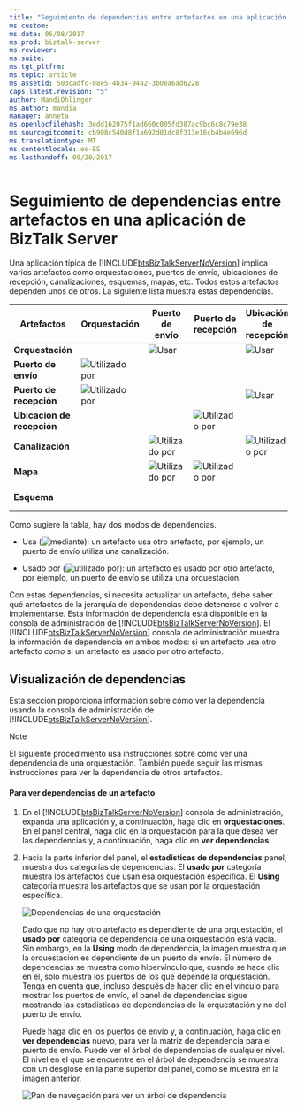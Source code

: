 ```yaml
---
title: "Seguimiento de dependencias entre artefactos en una aplicación de BizTalk Server | Documentos de Microsoft"
ms.custom: 
ms.date: 06/08/2017
ms.prod: biztalk-server
ms.reviewer: 
ms.suite: 
ms.tgt_pltfrm: 
ms.topic: article
ms.assetid: 503cadfc-08e5-4b34-94a2-3b0ea6ad6228
caps.latest.revision: "5"
author: MandiOhlinger
ms.author: mandia
manager: anneta
ms.openlocfilehash: 3edd162075f1ad660c005fd387ac9bc6c8c79e38
ms.sourcegitcommit: cb908c540d8f1a692d01dc8f313e16cb4b4e696d
ms.translationtype: MT
ms.contentlocale: es-ES
ms.lasthandoff: 09/20/2017
---
```

# <a name="tracking-dependencies-between-artifacts-in-a-biztalk-server-application"></a>Seguimiento de dependencias entre artefactos en una aplicación de BizTalk Server
Una aplicación típica de [!INCLUDE[btsBizTalkServerNoVersion](../includes/btsbiztalkservernoversion-md.md)] implica varios artefactos como orquestaciones, puertos de envío, ubicaciones de recepción, canalizaciones, esquemas, mapas, etc. Todos estos artefactos dependen unos de otros. La siguiente lista muestra estas dependencias.  
  
|Artefactos|Orquestación|Puerto de envío|Puerto de recepción|Ubicación de recepción|Canalización|Mapas|Esquemas|  
|---------------|-------------------|---------------|------------------|----------------------|--------------|----------|-------------|  
|**Orquestación**||![Usar](../core/media/dependency-using-icon.png "Dependency_Using_Icon")||![Usar](../core/media/dependency-using-icon.png "Dependency_Using_Icon")||||  
|**Puerto de envío**|![Utilizado por](../core/media/dependency-usedby-icon.png "Dependency_UsedBy_Icon")||||![Usar](../core/media/dependency-using-icon.png "Dependency_Using_Icon")|![Usar](../core/media/dependency-using-icon.png "Dependency_Using_Icon")||  
|**Puerto de recepción**|![Utilizado por](../core/media/dependency-usedby-icon.png "Dependency_UsedBy_Icon")|||![Usar](../core/media/dependency-using-icon.png "Dependency_Using_Icon")||![Usar](../core/media/dependency-using-icon.png "Dependency_Using_Icon")||  
|**Ubicación de recepción**|||![Utilizado por](../core/media/dependency-usedby-icon.png "Dependency_UsedBy_Icon")||![Usar](../core/media/dependency-using-icon.png "Dependency_Using_Icon")|||  
|**Canalización**||![Utilizado por](../core/media/dependency-usedby-icon.png "Dependency_UsedBy_Icon")||![Utilizado por](../core/media/dependency-usedby-icon.png "Dependency_UsedBy_Icon")||||  
|**Mapa**||![Utilizado por](../core/media/dependency-usedby-icon.png "Dependency_UsedBy_Icon")|![Utilizado por](../core/media/dependency-usedby-icon.png "Dependency_UsedBy_Icon")||||![Usar](../core/media/dependency-using-icon.png "Dependency_Using_Icon")|  
|**Esquema**||||||![Utilizado por](../core/media/dependency-usedby-icon.png "Dependency_UsedBy_Icon")||  
  
 Como sugiere la tabla, hay dos modos de dependencias.  
  
-   Usa (![mediante](../core/media/dependency-using-icon.png "Dependency_Using_Icon")): un artefacto usa otro artefacto, por ejemplo, un puerto de envío utiliza una canalización.  
  
-   Usado por (![utilizado por](../core/media/dependency-usedby-icon.png "Dependency_UsedBy_Icon")): un artefacto es usado por otro artefacto, por ejemplo, un puerto de envío se utiliza una orquestación.  
  
 Con estas dependencias, si necesita actualizar un artefacto, debe saber qué artefactos de la jerarquía de dependencias debe detenerse o volver a implementarse. Esta información de dependencia está disponible en la consola de administración de [!INCLUDE[btsBizTalkServerNoVersion](../includes/btsbiztalkservernoversion-md.md)]. El [!INCLUDE[btsBizTalkServerNoVersion](../includes/btsbiztalkservernoversion-md.md)] consola de administración muestra la información de dependencia en ambos modos: si un artefacto usa otro artefacto *como* si un artefacto es usado por otro artefacto.  
  
## <a name="viewing-dependencies"></a>Visualización de dependencias  
 Esta sección proporciona información sobre cómo ver la dependencia usando la consola de administración de [!INCLUDE[btsBizTalkServerNoVersion](../includes/btsbiztalkservernoversion-md.md)].  
  
> [!NOTE]
>  El siguiente procedimiento usa instrucciones sobre cómo ver una dependencia de una orquestación. También puede seguir las mismas instrucciones para ver la dependencia de otros artefactos.  
  
#### <a name="to-view-dependencies-for-an-artifact"></a>Para ver dependencias de un artefacto  
  
1.  En el [!INCLUDE[btsBizTalkServerNoVersion](../includes/btsbiztalkservernoversion-md.md)] consola de administración, expanda una aplicación y, a continuación, haga clic en **orquestaciones**. En el panel central, haga clic en la orquestación para la que desea ver las dependencias y, a continuación, haga clic en **ver dependencias**.  
  
2.  Hacia la parte inferior del panel, el **estadísticas de dependencias** panel, muestra dos categorías de dependencias. El **usado por** categoría muestra los artefactos que usan esa orquestación específica. El **Using** categoría muestra los artefactos que se usan por la orquestación específica.  
  
     ![Dependencias de una orquestación](../core/media/dependency-orchestration.jpg "Dependency_Orchestration")  
  
     Dado que no hay otro artefacto es dependiente de una orquestación, el **usado por** categoría de dependencia de una orquestación está vacía. Sin embargo, en la **Using** modo de dependencia, la imagen muestra que la orquestación es dependiente de un puerto de envío. El número de dependencias se muestra como hipervínculo que, cuando se hace clic en él, solo muestra los puertos de los que depende la orquestación. Tenga en cuenta que, incluso después de hacer clic en el vínculo para mostrar los puertos de envío, el panel de dependencias sigue mostrando las estadísticas de dependencias de la orquestación y no del puerto de envío.  
  
     Puede haga clic en los puertos de envío y, a continuación, haga clic en **ver dependencias** nuevo, para ver la matriz de dependencia para el puerto de envío. Puede ver el árbol de dependencias de cualquier nivel. El nivel en el que se encuentre en el árbol de dependencia se muestra con un desglose en la parte superior del panel, como se muestra en la imagen anterior.  
  
     ![Pan de navegación para ver un árbol de dependencia](../core/media/dependency-breadcrumbs.jpg "Dependency_BreadCrumbs")
